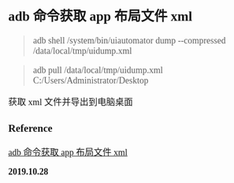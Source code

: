 <font size=4 face='楷体'>

## adb 命令获取 app 布局文件 xml

> adb shell /system/bin/uiautomator dump --compressed /data/local/tmp/uidump.xml

> adb pull /data/local/tmp/uidump.xml C:/Users/Administrator/Desktop

获取 xml 文件并导出到电脑桌面

### Reference

[adb 命令获取 app 布局文件 xml](https://www.cnblogs.com/codeDevotee/p/11397473.html)

**2019.10.28**
